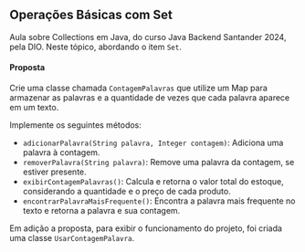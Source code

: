 ## Operações Básicas com Set

Aula sobre Collections em Java, do curso Java Backend Santander 2024, pela DIO. 
Neste tópico, abordando o item `Set`.

#### Proposta

Crie uma classe chamada `ContagemPalavras` que utilize um Map para armazenar as palavras e a quantidade de vezes que cada palavra aparece em um texto.

Implemente os seguintes métodos:
- `adicionarPalavra(String palavra, Integer contagem)`: Adiciona uma palavra à contagem.
- `removerPalavra(String palavra)`: Remove uma palavra da contagem, se estiver presente.
- `exibirContagemPalavras()`: Calcula e retorna o valor total do estoque, considerando a quantidade e o preço de cada produto.
- `encontrarPalavraMaisFrequente()`: Encontra a palavra mais frequente no texto e retorna a palavra e sua contagem.

Em adição a proposta, para exibir o funcionamento do projeto, foi criada uma classe `UsarContagemPalavra`. 